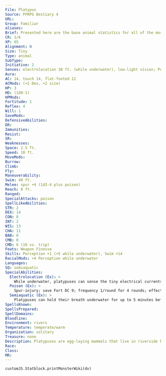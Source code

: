 ```yaml
---
File: Platypus
Source: PFRPG Bestiary 4
URL: 
Group: Familiar
aliases: 
Brief: Presented here are the base animal statistics for all of the most commonly used familiars-of course, these statistics can also be used for normal animals as well. Small animals like these use Dexterity to modify Climb and Swim checks.
CR: 1/6
XP: 65
Alignment: N
Size: Tiny
Type: animal
SubType: 
Initiative: 2
Senses: electrolocation 30 ft. (while underwater), low-light vision; Perception +1 (+5 while underwater)
Aura: 
AC: 14, touch 14, flat-footed 12
ACMods: (+2 Dex, +2 size)
HP: 3
HD: (1d8-1)
HPMods: 
Fortitude: 1
Reflex: 4
Will: 1
SaveMods: 
DefensiveAbilities: 
DR: 
Immunities: 
Resist: 
SR: 
Weaknesses: 
Space: 2.5 ft.
Speed: 10 ft.
MoveMods: 
Burrow: 
Climb: 
Fly: 
Maneuverability: 
Swim: 40 ft.
Melee: spur +4 (1d3-4 plus poison)
Reach: 0 ft.
Ranged: 
SpecialAttacks: poison
SpellLikeAbilities: 
STR: 2
DEX: 14
CON: 8
INT: 2
WIS: 13
CHA: 11
BAB: 0
CMB: 0
CMD: 6 (10 vs. trip)
Feats: Weapon Finesse
Skills: Perception +1 (+5 while underwater), Swim +14
RacialMods: +4 Perception while underwater
Languages: 
SQ: semiaquatic
SpecialAbilities:
  Electrolocation (Ex): >
    While underwater, platypuses can sense the tiny electrical currents that trigger muscle movement. This allows them to locate living prey and to distinguish it from inanimate objects. Treat electrolocation as lifesense with a range of 30 feet, but that functions only underwater.
  Poison (Ex): >
    Spur-injury; save Fort DC 9; frequency 1/round for 4 rounds; effect 1 nonlethal damage; cure 1 save.
  Semiaquatic (Ex): >
    Platypuses can hold their breath underwater for up to 5 minutes before they must start attempting Constitution checks to avoid suffocation.
SpellsKnown: 
SpellsPrepared: 
SpellDomains: 
Bloodline: 
Environment: rivers
Temperature: temperate/warm
Organization: solitary
Treasure: none
Description: Platypuses are egg-laying mammals that live in riverside burrows and hunt larvae and shellfish.
Race: 
Class: 
MR: 
---
```

```dataviewjs
customJS.Statblock.printMonsterWiki(dv)
```
